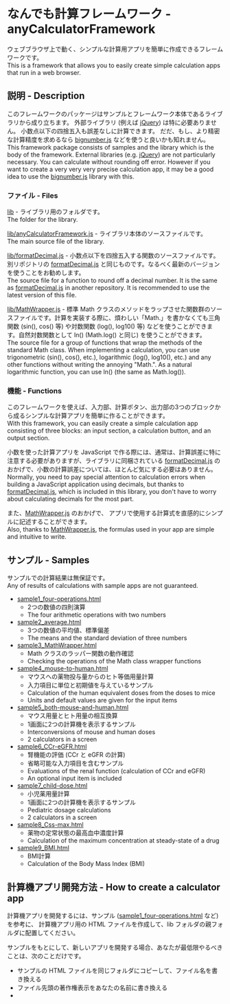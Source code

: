 # なんでも計算フレームワーク - anyCalculatorFramework

ウェブブラウザ上で動く、シンプルな計算用アプリを簡単に作成できるフレームワークです。
<BR>
This is a framework that allows you to easily create simple calculation apps that run in a web browser.

## 説明 - Description

このフレームワークのパッケージはサンプルとフレームワーク本体であるライブラリから成り立ちます。
外部ライブラリ (例えば [jQuery](https://jquery.com/)) は特に必要ありません。
小数点以下の四捨五入も誤差なしに計算できます。
だだ、もし、より精密な計算精度を求めるなら [bignumber.js](https://mikemcl.github.io/bignumber.js/) などを使うと良いかも知れません。
<BR>
This framework package consists of samples and the library which is the body of the framework.
External libraries (e.g. [jQuery](https://jquery.com/)) are not particularly necessary.
You can calculate without rounding off error.
However if you want to create a very very very precise calculation app, it may be a good idea to use the [bignumber.js](https://mikemcl.github.io/bignumber.js/) library with this.

### ファイル - Files

[lib](https://github.com/Kimitsuna-Goblin/anyCalculatorFramework/blob/master/lib/) - ライブラリ用のフォルダです。
<BR>
The folder for the library.

[lib/anyCalculatorFramework.js](https://github.com/Kimitsuna-Goblin/anyCalculatorFramework/blob/master/lib/anyCalculatorFramework.js) - ライブラリ本体のソースファイルです。
<BR>
The main source file of the library.

[lib/formatDecimal.js](https://github.com/Kimitsuna-Goblin/anyCalculatorFramework/blob/master/lib/formatDecimal.js) - 小数点以下を四捨五入する関数のソースファイルです。
別リポジトリの [formatDecimal.js](https://github.com/Kimitsuna-Goblin/formatDecimal) と同じものです。なるべく最新のバージョンを使うことをお勧めします。
<BR>
The source file for a function to round off a decimal number.
It is the same as [formatDecimal.js](https://github.com/Kimitsuna-Goblin/formatDecimal) in another repository.
It is recommended to use the latest version of this file.

[lib/MathWrapper.js](https://github.com/Kimitsuna-Goblin/anyCalculatorFramework/blob/master/lib/MathWrapper.js) - 標準 Math クラスのメソッドをラップさせた関数群のソースファイルです。計算を実装する際に、煩わしい「Math.」を書かなくても三角関数 (sin(), cos() 等) や対数関数 (log(), log10() 等) などを使うことができます。自然対数関数として ln() (Math.log() と同じ) を使うことができます。
<BR>
The source file for a group of functions that wrap the methods of the standard Math class.
When implementing a calculation, you can use trigonometric (sin(), cos(), etc.), logarithmic (log(), log10(), etc.) and any other functions without writing the annoying "Math.". As a natural logarithmic function, you can use ln() (the same as Math.log()).

### 機能 - Functions

このフレームワークを使えば、入力部、計算ボタン、出力部の3つのブロックから成るシンプルな計算アプリを簡単に作ることができます。
<BR>
With this framework, you can easily create a simple calculation app consisting of three blocks: an input section, a calculation button, and an output section.

小数を使った計算アプリを JavaScript で作る際には、通常は、計算誤差に特に注意する必要がありますが、ライブラリに同梱されている [formatDecimal.js](https://github.com/Kimitsuna-Goblin/formatDecimal) のおかげで、小数の計算誤差については、ほとんど気にする必要はありません。
<BR>
Normally, you need to pay special attention to calculation errors when building a JavaScript application using decimals,
but thanks to [formatDecimal.js](https://github.com/Kimitsuna-Goblin/formatDecimal), which is included in this library,
you don't have to worry about calculating decimals for the most part.

また、[MathWrapper.js](https://github.com/Kimitsuna-Goblin/anyCalculatorFramework/blob/master/lib/MathWrapper.js) のおかげで、
アプリで使用する計算式を直感的にシンプルに記述することができます。
<BR>
Also, thanks to [MathWrapper.js](https://github.com/Kimitsuna-Goblin/anyCalculatorFramework/blob/master/lib/MathWrapper.js),
the formulas used in your app are simple and intuitive to write.

## サンプル - Samples

サンプルでの計算結果は無保証です。
<BR>
Any of results of calculations with sample apps are not guaranteed.

+ [sample1_four-operations.html](https://kimitsuna-goblin.github.io/anyCalculatorFramework/sample1_four-operations.html)
	- 2つの数値の四則演算
	- The four arithmetic operations with two numbers
+ [sample2_average.html](https://kimitsuna-goblin.github.io/anyCalculatorFramework/sample2_average.html)
	- 3つの数値の平均値、標準偏差
	- The means and the standard deviation of three numbers
+ [sample3_MathWrapper.html](https://kimitsuna-goblin.github.io/anyCalculatorFramework/sample3_MathWrapper.html)
	- Math クラスのラッパー関数の動作確認
	- Checking the operations of the Math class wrapper functions
+ [sample4_mouse-to-human.html](https://kimitsuna-goblin.github.io/anyCalculatorFramework/sample4_mouse-to-human.html)
	- マウスへの薬物投与量からのヒト等価用量計算
	- 入力項目に単位と初期値を与えているサンプル
	- Calculation of the human equivalent doses from the doses to mice
	- Units and default values are given for the input items
+ [sample5_both-mouse-and-human.html](https://kimitsuna-goblin.github.io/anyCalculatorFramework/sample5_both-mouse-and-human.html)
	- マウス用量とヒト用量の相互換算
	- 1画面に2つの計算機を表示するサンプル
	- Interconversions of mouse and human doses
	- 2 calculators in a screen
+ [sample6_CCr-eGFR.html](https://kimitsuna-goblin.github.io/anyCalculatorFramework/sample6_CCr-eGFR.html)
	- 腎機能の評価 (CCr と eGFR の計算)
	- 省略可能な入力項目を含むサンプル
	- Evaluations of the renal function (calculation of CCr and eGFR)
	- An optional input item is included
+ [sample7_child-dose.html](https://kimitsuna-goblin.github.io/anyCalculatorFramework/sample7_child-dose.html)
	- 小児薬用量計算
	- 1画面に2つの計算機を表示するサンプル
	- Pediatric dosage calculations
	- 2 calculators in a screen
+ [sample8_Css-max.html](https://kimitsuna-goblin.github.io/anyCalculatorFramework/sample8_Css-max.html)
	- 薬物の定常状態の最高血中濃度計算
	- Calculation of the maximum concentration at steady-state of a drug
+ [sample9_BMI.html](https://kimitsuna-goblin.github.io/anyCalculatorFramework/sample9_BMI.html)
	- BMI計算
	- Calculation of the Body Mass Index (BMI)

## 計算機アプリ開発方法 - How to create a calculator app

計算機アプリを開発するには、サンプル ([sample1_four-operations.html](https://github.com/Kimitsuna-Goblin/anyCalculatorFramework/blob/master/sample1_four-operations.html) など) を参考に、
計算機アプリ用の HTML ファイルを作成して、lib フォルダの親フォルダに配置してください。

サンプルをもとにして、新しいアプリを開発する場合、あなたが最低限やるべきことは、次のことだけです。

+ サンプルの HTML ファイルを同じフォルダにコピーして、ファイル名を書き換える
+ ファイル先頭の著作権表示をあなたの名前に書き換える
+ <TITLE> タグのところに、アプリのタイトルを書く
+ init() 関数内の inputs 配列と outputs 配列に、計算に使う入出力項目の 項目名、項目ID、単位などをコメントの注意書きに従って書く
+ calc() 関数内に計算式を書く。入力項目は inputs[ '<I>入力項目ID</I>' ]、出力項目は outputs[ '<I>出力項目ID</I>' ] のように書いてください
+ 動作確認をする

以上です！必要に応じて、画面デザインをいじるなどしてください。
慣れれば、あっという間にアプリを開発できるでしょう。

あなたのアプリを配布する場合は、著作権表示を書き換えるのを忘れないようにしてください。
また、配布の際、lib フォルダを同梱するのを忘れないでください。アプリを動かすためには lib フォルダが必要です。

To create a new calculator app, place your app's HTML file in the parent folder of the lib folder with reference to [sample1_four-operations.html](https://github.com/Kimitsuna-Goblin/anyCalculatorFramework/blob/master/sample1_four-operations.html) and other samples.

When you are developing a new app based on a sample, all you have to do, at a minimum, is:

* Copy a sample HTML file to the same folder and rename it.
* Replace the copyright notice at the beginning of the file with your name.
* Write the title of your app in the <TITLE> tag.
* At the init() function, put in the inputs and outputs arrays of the item name, item ID, unit, etc., according to the comments in the sample source.
* Write the formula in the calc() function. write inputs[ '<I>input item ID</I>' ] for input items and outputs[ '<I>output item ID</I>' ] for output items.
* Check if your app works well.

That's all! If necessary, tweak the screen design and others.
Once you get used to it, you'll be able to develop your app in no time.
More detail how to code
When you distribute your app, don't forget to rewrite the copyright notices.
Also, don't forget to include the lib folder with your distributing app. You need the lib folder to run your app.

## より詳しいコーディング方法 - More detail how to code

コードは HTML ファイル上に JavaScript で記述します。
実際のコーディングはサンプル
 ([sample1_four-operations.html](https://kimitsuna-goblin.github.io/anyCalculatorFramework/sample1_four-operations.html) など)
を参照してください。
<BR>
The code is written in JavaScript on the HTML file.
You can see actual coding samples at
[sample1_four-operations.html](https://kimitsuna-goblin.github.io/anyCalculatorFramework/sample1_four-operations.html) and so on.

まず、初期化関数 init() において、次の順番にコーディングします。
<BR>
First, at the initialize function (init()), code in the following order.

1. 入力項目設定 - Defining of input items

	例 (Ex.): new itemInput( 'マウス体重', 'mouseWeight', 'g', 19.0, false ),

2. 出力項目設定 - Defining of output items

	例 (Ex.): new itemOutput( 'ヒト用量', 'humanDosage', 'mg/kg', 3 ),

3. 計算機アプリのインスタンス生成 - Create an instance of the calculator app

	例 (Ex.): new anyCalculator( 'mouseToHuman', inputs, outputs, 'ヒト用量計算', calcHumanDosage, onError, 4 );

計算機アプリのインスタンスが生成されると、画面上に計算機アプリが表示されます。
表示されない場合は、コーディングに間違いがないか確認してください。
<BR>
When an instance of the calculator app is created, the calculator app will appear on the screen.
If not appear, look for mistakes in the source code.

1つの画面に複数の計算機アプリを表示する場合は、計算機アプリごとに上記のコーディングをします。
<BR>
If you want to display multiple calculator apps on one screen, write codes for each calculator app as above.

次に、計算コールバック関数に、実際の計算をコーディングします。
input[ '<I>入力項目ID</I>' ] に入力数値が入っています。
計算結果を output[ '<I>出力項目ID</I>' ] に入れて、関数を終了してください。
関数の戻り値は不要です。
<BR>
Next, write code to do the actual calculation into the calculation callback function.
Each input number has been set to input[ '<I>input item ID</I>' ].
Set each result of calculation to output[ '<I>outpue item ID</I>' ], and finish the function.
No function return value is required.

	例 (Ex.): outputs[ 'humanDosage' ] = inputs[ 'mouseDosage' ] * pow( inputs[ 'mouseWeight' ] / 1000.0 / inputs[ 'humanWeight' ], 1 / 3 );

入力項目が空欄だったり、数値以外が入力された場合は、通常はエラーになり、入力エラーコールバック関数が呼び出されます。
その場合、計算コールバック関数は呼び出されません。
ただし、エラーにしないで、計算コールバック関数を呼び出すようにもできます。
その場合、空欄や数値以外が入力された項目には NaN が入ります。
エラーにしないサンプルは [sample6_CCr-eGFR.html](https://kimitsuna-goblin.github.io/anyCalculatorFramework/sample6_CCr-eGFR.html) を参照してください。
<BR>
If an input item is left blank or a non-numeric value is entered, an error is usually encountered and the error callback function is called.
In this case, the calculation callback function will not be called.
However, it is possible to call a calculation callback function without making it an error.
In that case, NaN will be entered in the blank or non-numeric item.
See [sample6_CCr-eGFR.html](https://kimitsuna-goblin.github.io/anyCalculatorFramework/sample6_CCr-eGFR.html) for a sample that does not make an error.

入力エラーがあったときに、何か特別な処理をしたい場合は、
入力エラーコールバック関数 (onError()) のコードを書き換えてください。
<BR>
If you want to do something special when there is an input error,
rewrite the code of the input error callback function (onError()).

最後に、計算機アプリを表示する部分の HTML を確認し、必要に応じて書き換えます。
計算機アプリは <table id="<I>計算機アプリのID</I>"></table> と書かれた部分に表示されます。
<BR>
Finally, please check the HTML for the part that displays the calculator app and rewrite it if necessary.
The calculator app is displayed in the part written <table id="<I>calculator app ID</I>"></table>.


特に、1つの画面に複数の計算機アプリを表示する場合は、計算機アプリのIDを間違えないようにしてください。
<BR>
In particular, when displaying multiple computer applications on the same screen,
please make sure not to mistake the IDs of the calculator apps.

## ライセンス - Licence

[MIT](https://github.com/Kimitsuna-Goblin/anyCalculatorFramework/blob/master/LICENSE)

## 著作者 - Author

[Kimitsuna-Goblin](https://github.com/Kimitsuna-Goblin) (浦 公統; Ura Kimitsuna)
